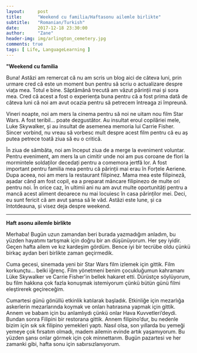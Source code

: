 ```yaml
---
layout:     post
title:      "Weekend cu familia/Haftasonu ailemle birlikte"
subtitle:   "Romanian/Turkish"
date:       2017-12-18 23:30:00
author:     "Zane"
header-img: img/arlington_cemetery.jpg
comments: true
tags: [ Life, LanguageLearning ]
---
```

**"Weekend cu familia**

Buna! Astăzi am remercat că nu am scris un blog aici de câteva luni, prin urmare cred că este un moment bun pentru să scriu o actualizare despre viața mea. 
Totul e bine. Săptămână trecută am văzut părinții mai și sora mea. 
Cred că acest a fost o experiența buna pentru că a fost prima dată de câteva luni că noi am avut ocazia pentru să petrecem întreaga zi împreună. 

Vineri noapte, noi am mers la cinema pentru să noi ne uitam nou film Star Wars.
A fost teribil… poate dezgustător. Au insultat eroul copilăriei mele, Luke Skywalker, și au insultat de asemenea memoria lui Carrie Fisher.
Sincer vorbind, nu vreau să vorbesc mult despre acest film pentru că eu aș putea petrece toată ziua să eu o critică. 

În ziua de sâmbăta, noi am început ziua de a merge la eveniment voluntar.
Pentru eveniment, am mers la un cimitir unde noi am pus coroane de flori la mormintele soldaților decedați pentru a comemora jertfă lor.
A fost important pentru familia mea pentru că părinții mai erau în Forțele Aeriene.
Dupa aceea, noi am mers la restaurant filipinez.
Mama mea este filipineză, așadar când am fost copil, ea a preparat mâncare filipinezo de multe ori pentru noi.
În orice caz, în ultimii ani nu am avut multe oportunități pentru a mancă acest aliment deoarece nu mai locuiesc în casa părinților mei. 
Deci, eu sunt fericit că am avut șansa să le văd. Astăzi este lune, și ca întotdeauna, și visez deja despre weekend.

<hr>

**Haft asonu ailemle birlikte**

 Merhaba! Bugün uzun zamandan beri burada yazmadığım anladım, bu yüzden hayatımı tartışmak için doğru bir an düşünüyorum.
 Her şey iyidir. Geçen hafta ailem ve kız kardeşim gördüm.
 Bence iyi bir tecrübe oldu çünkü birkaç aydan beri birlikte zaman geçirmedik.

Cuma gecesi, sinemada yeni bir Star Wars film izlemek için gittik.
Film korkunçtu... belki iğrenç. Film yönetmeni benim çocukluğumun kahramanı Lüke Skywalker ve Carrie Fisher'in bellek hakaret etti.
Dürüstçe söylüyorum, bu film hakkına çok fazla konuşmak istemiyorum çünkü bütün günü filmi eleştirerek geçireceğim.

Cumartesi günü gönüllü etkinlik katılarak başladık.
Etkinliğe için mezarlığa askerlerin mezarlarında koymak ve onları hatırasına yapmak için gittik.
Annem ve babam için bu anlamlıydı çünkü onlar Hava Kuvvetleri’deydi.
Bundan sonra Filipini bir restorana gittik.  Annem filipino’dur, bu nedenle bizim için sık sık filipino yemekleri yaptı.
Nasıl olsa, son yıllarda bu yemeği yemeye çok fırsatım olmadı, madem ailemin evinde artık yaşamıyorum.
Bu yüzden şansı onlar görmek için çok minnettarım. Bugün pazartesi ve her zamanki gibi, hafta sonu için sabırsızlanıyorum.  
